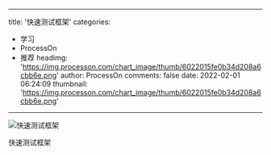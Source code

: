 
---
title: '快速测试框架'
categories: 
 - 学习
 - ProcessOn
 - 推荐
headimg: 'https://img.processon.com/chart_image/thumb/6022015fe0b34d208a6cbb6e.png'
author: ProcessOn
comments: false
date: 2022-02-01 06:24:09
thumbnail: 'https://img.processon.com/chart_image/thumb/6022015fe0b34d208a6cbb6e.png'
---

<div>   
<img class="thumb" alt="快速测试框架" src="https://img.processon.com/chart_image/thumb/6022015fe0b34d208a6cbb6e.png" referrerpolicy="no-referrer">
<p>快速测试框架</p>  
</div>
            